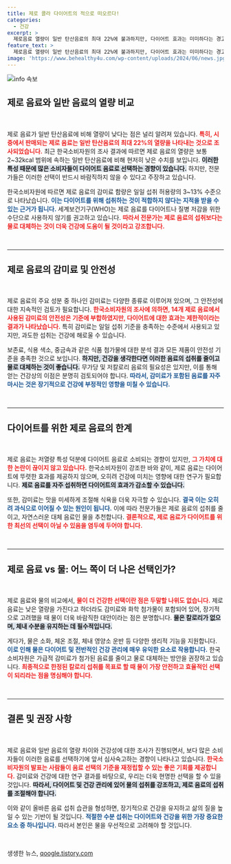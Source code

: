 ```yaml
---
title: 제로 콜라 다이어트의 적으로 떠오르다!
categories:
  - 건강
excerpt: >
  제로음료 열량이 일반 탄산음료의 최대 22%에 불과하지만, 다이어트 효과는 미미하다는 경고! 전문가들은 건강을 위해 물로 대체할 것을 권장하고 있습니다. 건강을 생각하는 당신, 클릭해보세요!
feature_text: >
  제로음료 열량이 일반 탄산음료의 최대 22%에 불과하지만, 다이어트 효과는 미미하다는 경고! 전문가들은 건강을 위해 물로 대체할 것을 권장하고 있습니다. 건강을 생각하는 당신, 클릭해보세요!
image: 'https://www.behealthy4u.com/wp-content/uploads/2024/06/news.jpg'
---
```


<p><img src="https://www.behealthy4u.com/wp-content/uploads/2024/06/news.jpg" alt="info 속보" /></p>

<h2 data-ke-size="size26">제로 음료와 일반 음료의 열량 비교</h2>

<p data-ke-size="size16">&nbsp;</p>

<p>제로 음료가 일반 탄산음료에 비해 열량이 낮다는 점은 널리 알려져 있습니다. <b><span style="color: #ee2323;">특히, 시중에서 판매되는 제로 음료는 일반 탄산음료의 최대 22%의 열량을 나타내는 것으로 조사되었습니다.</span></b> 최근 한국소비자원의 조사 결과에 따르면 제로 음료의 열량은 보통 2~32kcal 범위에 속하는 일반 탄산음료에 비해 현저히 낮은 수치를 보입니다. <b><span style="background-color: #21538527;">이러한 특성 때문에 많은 소비자들이 다이어트 음료로 선택하는 경향이 있습니다.</span></b> 하지만, 전문가들은 이러한 선택이 반드시 바람직하지 않을 수 있다고 주장하고 있습니다. </p>

<p>한국소비자원에 따르면 제로 음료의 감미료 함량은 일일 섭취 허용량의 3~13% 수준으로 나타났습니다. <b><span style="color: #1a5490;">이는 다이어트를 위해 섭취하는 것이 적합하지 않다는 지적을 받을 수 있는 근거가 됩니다.</span></b> 세계보건기구(WHO)는 제로 음료를 다이어트나 질병 저감을 위한 수단으로 사용하지 않기를 권고하고 있습니다. <b><span style="color: #ee2323;">따라서 전문가는 제로 음료의 섭취보다는 물로 대체하는 것이 더욱 건강에 도움이 될 것이라고 강조합니다.</span></b> </p>

<p data-ke-size="size16">&nbsp;</p>

<hr>

<h2 data-ke-size="size26">제로 음료의 감미료 및 안전성</h2>

<p data-ke-size="size16">&nbsp;</p>

<p>제로 음료의 주요 성분 중 하나인 감미료는 다양한 종류로 이루어져 있으며, 그 안전성에 대한 지속적인 검토가 필요합니다. <b><span style="color: #ee2323;">한국소비자원의 조사에 의하면, 14개 제로 음료에서 사용된 감미료의 안전성은 기준에 부합하였지만, 다이어트에 대한 효과는 제한적이라는 결과가 나타났습니다.</span></b> 특히 감미료는 일일 섭취 기준을 충족하는 수준에서 사용되고 있지만, 과도한 섭취는 건강에 해로울 수 있습니다. </p>

<p>보존료, 식용 색소, 중금속과 같은 식품 첨가물에 대한 분석 결과 모든 제품이 안전성 기준을 충족한 것으로 보입니다. <b><span style="background-color: #21538527;">하지만, 건강을 생각한다면 이러한 음료의 섭취를 줄이고 물로 대체하는 것이 좋습니다.</span></b> 무가당 및 저칼로리 음료의 필요성은 있지만, 이를 통해 얻는 건강상의 이점은 분명히 검토되어야 합니다. <b><span style="color: #1a5490;">따라서, 감미료가 포함된 음료를 자주 마시는 것은 장기적으로 건강에 부정적인 영향을 미칠 수 있습니다.</span></b></p>

<p data-ke-size="size16">&nbsp;</p>

<hr>

<h2 data-ke-size="size26">다이어트를 위한 제로 음료의 한계</h2>

<p data-ke-size="size16">&nbsp;</p>

<p>제로 음료는 저열량 특성 덕분에 다이어트 음료로 소비되는 경향이 있지만, <b><span style="color: #ee2323;">그 가치에 대한 논란이 끊이지 않고 있습니다.</span></b> 한국소비자원이 강조한 바와 같이, 제로 음료는 다이어트에 뚜렷한 효과를 제공하지 않으며, 오히려 건강에 미치는 영향에 대한 연구가 필요합니다. <b><span style="background-color: #21538527;">제로 음료를 자주 섭취하면 다이어트의 효과가 감소할 수 있습니다.</span></b> </p>

<p>또한, 감미료는 맛을 미세하게 조절해 식욕을 더욱 자극할 수 있습니다. <b><span style="color: #1a5490;">결국 이는 오히려 과식으로 이어질 수 있는 원인이 됩니다.</span></b> 이에 따라 전문가들은 제로 음료의 섭취를 줄이고, 자연스러운 대체 음료인 물을 추천합니다. <b><span style="color: #ee2323;">결론적으로, 제로 음료가 다이어트를 위한 최선의 선택이 아닐 수 있음을 염두에 두어야 합니다.</span></b></p>

<p data-ke-size="size16">&nbsp;</p>

<hr>

<h2 data-ke-size="size26">제로 음료 vs 물: 어느 쪽이 더 나은 선택인가?</h2>

<p data-ke-size="size16">&nbsp;</p>

<p>제로 음료와 물의 비교에서, <b><span style="color: #ee2323;">물이 더 건강한 선택이란 점은 두말할 나위도 없습니다.</span></b> 제로 음료는 낮은 열량을 가진다고 하더라도 감미료와 화학 첨가물이 포함되어 있어, 장기적으로 고려했을 때 물이 더욱 바람직한 대안이라는 점은 분명합니다. <b><span style="background-color: #21538527;">물은 칼로리가 없으며, 체내 수분을 유지하는 데 필수적입니다.</span></b> </p>

<p>게다가, 물은 소화, 체온 조절, 체내 영양소 운반 등 다양한 생리적 기능을 지원합니다. <b><span style="color: #1a5490;">이로 인해 물은 다이어트 및 전반적인 건강 관리에 매우 유익한 요소로 작용합니다.</span></b> 한국소비자원은 가급적 감미료가 첨가된 음료를 줄이고 물로 대체하는 방안을 권장하고 있습니다. <b><span style="color: #ee2323;">최종적으로 한정된 칼로리 섭취를 목표로 할 때 물이 가장 안전하고 효율적인 선택이 되리라는 점을 명심해야 합니다.</span></b></p>

<p data-ke-size="size16">&nbsp;</p>

<hr>

<h2 data-ke-size="size26">결론 및 권장 사항</h2>

<p data-ke-size="size16">&nbsp;</p>

<p>제로 음료와 일반 음료의 열량 차이와 건강성에 대한 조사가 진행되면서, 보다 많은 소비자들이 이러한 음료를 선택하기에 앞서 심사숙고하는 경향이 나타나고 있습니다. <b><span style="color: #ee2323;">한국소비자원의 발표는 사람들이 음료 선택의 기준을 재정립할 수 있는 좋은 기회를 제공합니다.</span></b> 감미료와 건강에 대한 연구 결과를 바탕으로, 우리는 더욱 현명한 선택을 할 수 있을 것입니다. <b><span style="background-color: #21538527;">따라서, 다이어트 및 건강 관리에 있어 물의 섭취를 강조하고, 제로 음료의 섭취를 조절해야 합니다.</span></b> </p>

<p>이와 같이 올바른 음료 섭취 습관을 형성하면, 장기적으로 건강을 유지하고 삶의 질을 높일 수 있는 기반이 될 것입니다. <b><span style="color: #1a5490;">적절한 수분 섭취는 다이어트와 건강을 위한 가장 중요한 요소 중 하나입니다.</span></b> 따라서 본인은 물을 우선적으로 고려해야 할 것입니다.</p>

<p data-ke-size="size16">&nbsp;</p>
생생한 뉴스, <a href="https://qoogle.tistory.com" rel="dofollow">qoogle.tistory.com</a>


